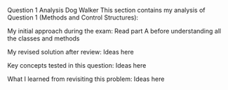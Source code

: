 Question 1 Analysis
Dog Walker
This section contains my analysis of Question 1 (Methods and Control Structures):

My initial approach during the exam:
Read part A before understanding all the classes and methods

My revised solution after review:
Ideas here

Key concepts tested in this question:
Ideas here

What I learned from revisiting this problem:
Ideas here

